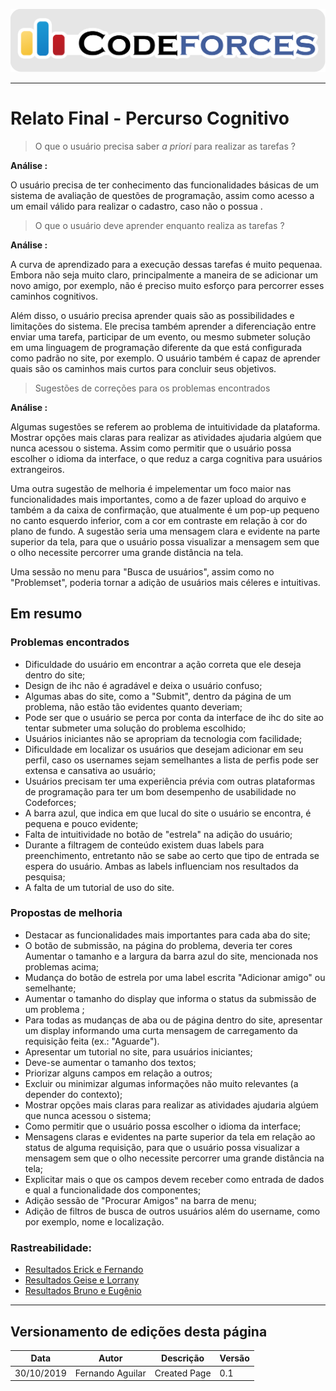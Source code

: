 <span style="margin-left: 0%;">![Codeforces Logo](../../images/codeforces.png)</span>

***
# Relato Final - Percurso Cognitivo

> O que o usuário precisa saber *a priori* para realizar as tarefas ?

**Análise :** 

O usuário precisa de ter conhecimento das funcionalidades básicas de um sistema de avaliação de questões de programação, assim como acesso a um email válido para realizar o cadastro, caso não o possua .

> O que o usuário deve aprender enquanto realiza as tarefas ?

**Análise :** 

A curva de aprendizado para a execução dessas tarefas é muito pequenaa. Embora não seja muito claro, principalmente a maneira de se adicionar um novo amigo, por exemplo, não é preciso muito esforço para percorrer esses caminhos cognitivos.

Além disso, o usuário precisa aprender quais são as possibilidades e limitações do sistema. Ele precisa também aprender a diferenciação entre enviar uma tarefa, participar de um evento, ou mesmo submeter solução em uma linguagem de programação diferente da que está configurada como padrão no site, por exemplo. O usuário também é capaz de aprender quais são os caminhos mais curtos para concluir seus objetivos.

> Sugestões de correções para os problemas encontrados 

**Análise :** 

Algumas sugestões se referem ao problema de intuitividade da plataforma. Mostrar opções mais claras para realizar as atividades ajudaria algúem que nunca acessou o sistema. Assim como permitir que o usuário possa escolher o idioma da interface, o que reduz a carga cognitiva para usuários extrangeiros. 

Uma outra sugestão de melhoria é impelementar um foco maior nas funcionalidades mais importantes, como a de fazer upload do arquivo e também a da caixa de confirmação, que atualmente é um pop-up pequeno no canto esquerdo inferior, com a cor em contraste em relação à cor do plano de fundo. A sugestão seria uma mensagem clara e evidente na parte superior da tela, para que o usuário possa visualizar a mensagem sem que o olho necessite percorrer uma grande distância na tela.

Uma sessão no menu para "Busca de usuários", assim como no "Problemset", poderia tornar a adição de usuários mais céleres e intuitivas.

## Em resumo

### Problemas encontrados

- Dificuldade do usuário em encontrar a ação correta que ele deseja dentro do site;
- Design de ihc não é agradável e deixa o usuário confuso;
- Algumas abas do site, como a "Submit", dentro da página de um problema, não estão tão evidentes quanto deveriam;
- Pode ser que o usuário se perca por conta da interface de ihc do site ao tentar submeter uma solução do problema escolhido;
- Usuários iniciantes não se apropriam da tecnologia com facilidade;
- Dificuldade em localizar os usuários que desejam adicionar em seu perfil, caso os usernames sejam semelhantes a lista de perfis pode ser extensa e cansativa ao usuário;
- Usuários precisam ter uma experiência prévia com outras plataformas de programação para ter um bom desempenho de usabilidade no Codeforces;
- A barra azul, que indica em que lucal do site o usuário se encontra, é pequena e pouco evidente;
- Falta de intuitividade no botão de "estrela" na adição do usuário;
- Durante a filtragem de conteúdo existem duas labels para preenchimento, entretanto não se sabe ao certo que tipo de entrada se espera do usuário. Ambas as labels influenciam nos resultados da pesquisa;
- A falta de um tutorial de uso do site.

### Propostas de melhoria

- Destacar as funcionalidades mais importantes para cada aba do site;
- O botão de submissão, na página do problema, deveria ter cores Aumentar o tamanho e a largura da barra azul do site, mencionada nos problemas acima;
- Mudança do botão de estrela por uma label escrita "Adicionar amigo" ou semelhante;
- Aumentar o tamanho do display que informa o status da submissão de um problema ;
- Para todas as mudanças de aba ou de página dentro do site, apresentar um display informando uma curta mensagem de carregamento da requisição feita (ex.: "Aguarde").
- Apresentar um tutorial no site, para usuários iniciantes;
- Deve-se aumentar o tamanho dos textos; 
- Priorizar alguns campos em relação a outros;
- Excluir ou minimizar algumas informações não muito relevantes (a depender do contexto);
- Mostrar opções mais claras para realizar as atividades ajudaria algúem que nunca acessou o sistema;
- Como permitir que o usuário possa escolher o idioma da interface;
- Mensagens claras e evidentes na parte superior da tela em relação ao status de alguma requisição, para que o usuário possa visualizar a mensagem sem que o olho necessite percorrer uma grande distância na tela;
- Explicitar mais o que os campos devem receber como entrada de dados e qual a funcionalidade dos componentes; 
- Adição sessão de "Procurar  Amigos" na barra de menu;
- Adição de filtros de busca de outros usuários além do username, como por exemplo, nome e localização.


### Rastreabilidade:
- [Resultados Erick e Fernando](resultados_individuais/erick_fernando.md)
- [Resultados Geise e Lorrany](resultados_individuais/geise_lorrany.md)
- [Resultados Bruno e Eugênio](resultados_individuais/bruno_eugenio.md)

***
## Versionamento de edições desta página
| Data | Autor | Descrição | Versão |
|------|-------|-----------|--------|
| 30/10/2019 | Fernando Aguilar | Created Page| 0.1 |
